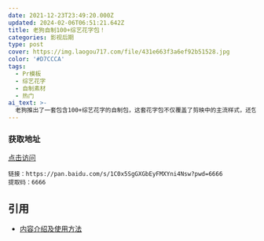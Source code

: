 ```yaml
---
date: 2021-12-23T23:49:20.000Z
updated: 2024-02-06T06:51:21.642Z
title: 老狗自制100+综艺花字包！
categories: 影视后期
type: post
cover: https://img.laogou717.com/file/431e663f3a6ef92b51528.jpg
color: '#D7CCCA'
tags:
  - Pr模板
  - 综艺花字
  - 自制素材
  - 热门
ai_text: >-
  老狗推出了一套包含100+综艺花字的自制包，这套花字包不仅覆盖了剪映中的主流样式，还包含了一些独特的自制样式。目前，这套花字包仅支持带有旧版标题的版本。
---  
```


### 获取地址
[点击访问](https://pan.baidu.com/s/1C0x5SgGXGbEyFMXYni4Nsw?pwd=6666/)

```
链接：https://pan.baidu.com/s/1C0x5SgGXGbEyFMXYni4Nsw?pwd=6666 
提取码：6666 
```

## 引用

- [内容介绍及使用方法](https://www.bilibili.com/video/BV1484y1y7jk/?spm_id_from=333.999.0.0&vd_source=b88a7cc0809f8c12510c0765d39efef7)